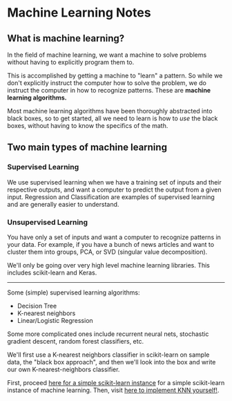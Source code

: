 # Machine Learning Notes

## What is machine learning?  
In the field of machine learning, we want a machine to solve problems without having to explicitly program them to.

This is accomplished by getting a machine to "learn" a pattern. So while we don't explicitly instruct the computer how to solve the problem, we do instruct the computer in how to recognize patterns. These are **machine learning algorithms.**

Most machine learning algorithms have been thoroughly abstracted into black boxes, so to get started, all we need to learn is how to *use* the black boxes, without having to know the specifics of the math.

## Two main types of machine learning
### Supervised Learning

We use supervised learning when we have a training set of inputs and their respective outputs, and want a computer to predict the output from a given input. Regression and Classification are examples of supervised learning and are generally easier to understand.

### Unsupervised Learning

You have only a set of inputs and want a computer to recognize patterns in your data. For example, if you have a bunch of news articles and want to cluster them into groups, PCA, or SVD (singular value decomposition).

We'll only be going over very high level machine learning libraries. This includes scikit-learn and Keras.

---

Some (simple) supervised learning algorithms:
* Decision Tree
* K-nearest neighbors
* Linear/Logistic Regression

Some more complicated ones include recurrent neural nets, stochastic gradient descent, random forest classifiers, etc.

We'll first use a K-nearest neighbors classifier in scikit-learn on sample data, the "black box approach", and then we'll look into the box and write our own K-nearest-neighbors classifier.

First, proceed [here for a simple scikit-learn instance](https://kevin-fang.github.io/ml-tutorials/KNearestNeighbors/) for a simple scikit-learn instance of machine learning. Then, visit [here to implement KNN yourself!](https://kevin-fang.github.io/ml-tutorials/ScrappyKNN/).
